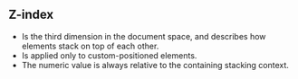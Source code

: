 ## Z-index

- Is the third dimension in the document space, and describes how elements stack on top of each other.
- Is applied only to custom-positioned elements.
- The numeric value is always relative to the containing stacking context.
